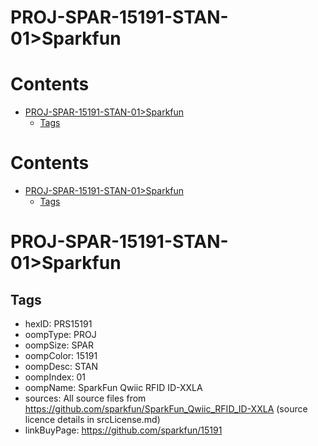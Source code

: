 
PROJ-SPAR-15191-STAN-01>Sparkfun
================================

Contents
========

* [PROJ-SPAR-15191-STAN-01>Sparkfun](#proj-spar-15191-stan-01sparkfun)
	* [Tags](#tags)

Contents
========

* [PROJ-SPAR-15191-STAN-01>Sparkfun](#proj-spar-15191-stan-01sparkfun)
	* [Tags](#tags)

# PROJ-SPAR-15191-STAN-01>Sparkfun

## Tags

- hexID: PRS15191
- oompType: PROJ
- oompSize: SPAR
- oompColor: 15191
- oompDesc: STAN
- oompIndex: 01
- oompName: SparkFun Qwiic RFID ID-XXLA
- sources: All source files from https://github.com/sparkfun/SparkFun_Qwiic_RFID_ID-XXLA (source licence details in srcLicense.md)
- linkBuyPage: https://github.com/sparkfun/15191
